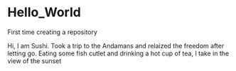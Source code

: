 # Hello_World
First time creating a repository

Hi,
I am Sushi. Took a trip to the Andamans and relaized the freedom after letting go.
Eating some fish cutlet and drinking a hot cup of tea, I take in the view of the sunset 
